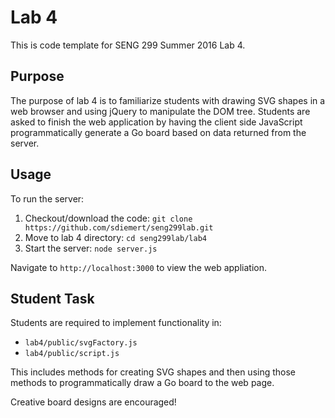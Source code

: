 # Lab 4

This is code template for SENG 299 Summer 2016 Lab 4.

## Purpose

The purpose of lab 4 is to familiarize students with drawing SVG shapes in a web browser and using jQuery to manipulate the DOM tree. Students are asked to finish the web application by having the client side JavaScript programmatically generate a Go board based on data returned from the server. 

## Usage

To run the server: 

1. Checkout/download the code: `git clone https://github.com/sdiemert/seng299lab.git`
2. Move to lab 4 directory: `cd seng299lab/lab4`
3. Start the server: `node server.js`

Navigate to `http://localhost:3000` to view the web appliation.

## Student Task

Students are required to implement functionality in: 

* `lab4/public/svgFactory.js`
* `lab4/public/script.js`

This includes methods for creating SVG shapes and then using those methods to programmatically draw a Go board to the web page. 

Creative board designs are encouraged! 
